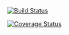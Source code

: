 [![Build Status](https://travis-ci.com/Pagel56/cs207test.svg?branch=master)](https://travis-ci.com/Pagel56/cs207test)

[![Coverage Status](https://coveralls.io/repos/github/Pagel56/cs207test/badge.svg?branch=master)](https://coveralls.io/github/Pagel56/cs207test?branch=master)
